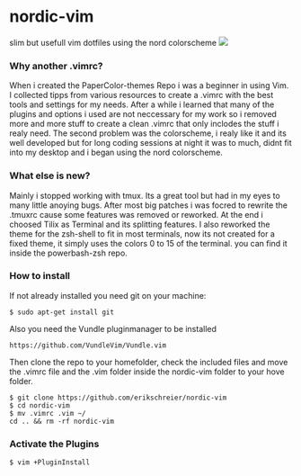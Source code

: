 # nordic-vim
slim but usefull vim dotfiles using the nord colorscheme
<a href="https://i.imgur.com/T6IY6Mc.png">
  <img src="https://imgur.com/T6IY6Mcl.png" />
</a>


### Why another .vimrc?

When i created the PaperColor-themes Repo i was a beginner in using Vim. I collected tipps from various resources to create a .vimrc with the best tools and settings for my needs.
After a while i learned that many of the plugins and options i used are not neccessary for my work so i removed more and more stuff to create a clean .vimrc that only inclodes the stuff i realy need.
The second problem was the colorscheme, i realy like it and its well developed but for long coding sessions at night it was to much, didnt fit into my desktop and i began using the nord colorscheme.


### What else is new?

Mainly i stopped working with tmux. Its a great tool but had in my eyes to many little anoying bugs. After most big patches i was focred to rewrite the .tmuxrc cause some features was removed or reworked. At the end i choosed Tilix as Terminal and its splitting features.
I also reworked the theme for the zsh-shell to fit in most terminals, now its not created for a fixed theme, it simply uses the colors 0 to 15 of the terminal. you can find it inside the powerbash-zsh repo.

### How to install

If not already installed you need git on your machine:

    $ sudo apt-get install git
    
Also you need the Vundle pluginmanager to be installed

    https://github.com/VundleVim/Vundle.vim
     
Then clone the repo to your homefolder, check the included files and move the .vimrc file and the .vim folder inside the nordic-vim folder to your hove folder.

    $ git clone https://github.com/erikschreier/nordic-vim
    $ cd nordic-vim
    $ mv .vimrc .vim ~/
    cd .. && rm -rf nordic-vim
     
### Activate the Plugins

    $ vim +PluginInstall
